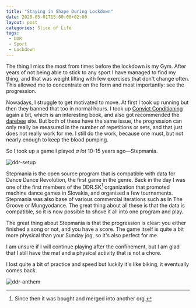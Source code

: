 ```yaml
---
title: "Staying in Shape During Lockdown"
date: 2020-05-01T15:00:00+02:00
layout: post
categories: Slice of Life
tags:
 - DDR
 - Sport
 - Lockdown
---
```


The thing I miss the most from times before the lockdown is my Gym. After years of not being able to stick to any sport I have managed to find my thing, and that was weight lifting with few exercises that don't change often. This allowed me to concentrate on the form and most importantly: see the progression.

Nowadays, I struggle to get motivated to move. At first I took up running but then they banned that too in normal hours. I took up [Convict Conditioning][amzn-cc] again a bit, which is an interesting book, and also got recommended the [darebee][darebee] site. But both of these have the same issue, the progression can only really be measured in the number of repetitions or sets, and that just does not really work for me. I still do the work, because one must, but not nearly enough to keep the blood pumping.

So I took up a game I played _a lot_ 10-15 years ago—Stepmania.

![ddr-setup]

Stepmania is the open source program that is compatible with data for Dance Dance Revolution, the first game in the genre. Back in the day I was one of the first members of the DDR.SK[^fn-ddrsk] organization that promoted machine dance games in Slovakia, and organised a few tournaments. Stepmania was also base of various commercial iterations such as In The Groove or Mungyodance. The great thing about all these is that the data is compatible, so it is now possible to shove it all into one program and play.

[^fn-ddrsk]: Since then it was bought and merged into another org.

The great thing about Stepmania is that the progression is clear: you either finished a song or not, and you have a score. The game itself is quite a bit more physical than your Sunday jog, so it's also perfect for me.

I am unsure if I will continue playing after the confinement, but I am glad that I still have the mat and a physical activity that is not a chore.

I lost quite a bit of practice and speed but luckily it's like biking, it eventually comes back.

![ddr-anthem]

<c-clear/>

[amzn-cc]: https://www.amazon.fr/Convict-Conditioning-Weakness-Using-Survival-Strength/dp/0938045768
[darebee]: https://darebee.com/no-equipment-workouts.html
[ddr-setup]: /images/ddr-at-home/setup.jpg#+third+right+margin
[ddr-anthem]: /images/ddr-at-home/anthem.jpg

